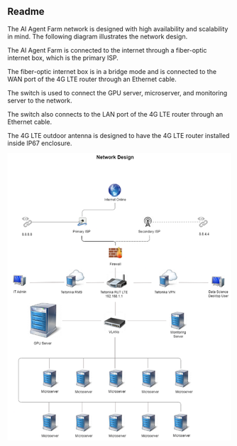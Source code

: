 ## Readme

The AI Agent Farm network is designed with high availability and scalability in mind. The following diagram illustrates the network design.

The AI Agent Farm is connected to the internet through a fiber-optic internet box, which is the primary ISP. 

The fiber-optic internet box is in a bridge mode and is connected to the WAN port of the 4G LTE router through an Ethernet cable. 

The switch is used to connect the GPU server, microserver, and monitoring server to the network.

The switch also connects to the LAN port of the 4G LTE router through an Ethernet cable. 

The 4G LTE outdoor antenna is designed to have the 4G LTE router installed inside IP67 enclosure.



![Network-design](./network-design.png)